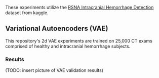 These experiments utilize the [RSNA Intracranial Hemorrhage Detection](https://www.kaggle.com/c/rsna-intracranial-hemorrhage-detection) dataset from kaggle.

## Variational Autoencoders (VAE)
This repository's 2d VAE experiments are trained on 25,000 CT exams comprised of healthy and intracranial hemorrhage subjects.

### Results
(TODO: insert picture of VAE validation results)
